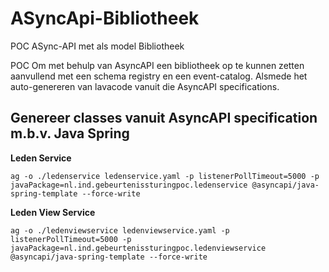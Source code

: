 # ASyncApi-Bibliotheek
POC ASync-API met als model Bibliotheek

POC Om met behulp van AsyncAPI een bibliotheek op te kunnen zetten aanvullend met een schema registry en een event-catalog. Alsmede het auto-genereren van lavacode vanuit die AsyncAPI specifications.

## Genereer classes vanuit AsyncAPI specification m.b.v. Java Spring

**Leden Service**

```ag -o ./ledenservice ledenservice.yaml -p listenerPollTimeout=5000 -p javaPackage=nl.ind.gebeurtenissturingpoc.ledenservice @asyncapi/java-spring-template --force-write```

**Leden View Service**

```ag -o ./ledenviewservice ledenviewservice.yaml -p listenerPollTimeout=5000 -p javaPackage=nl.ind.gebeurtenissturingpoc.ledenviewservice @asyncapi/java-spring-template --force-write```
